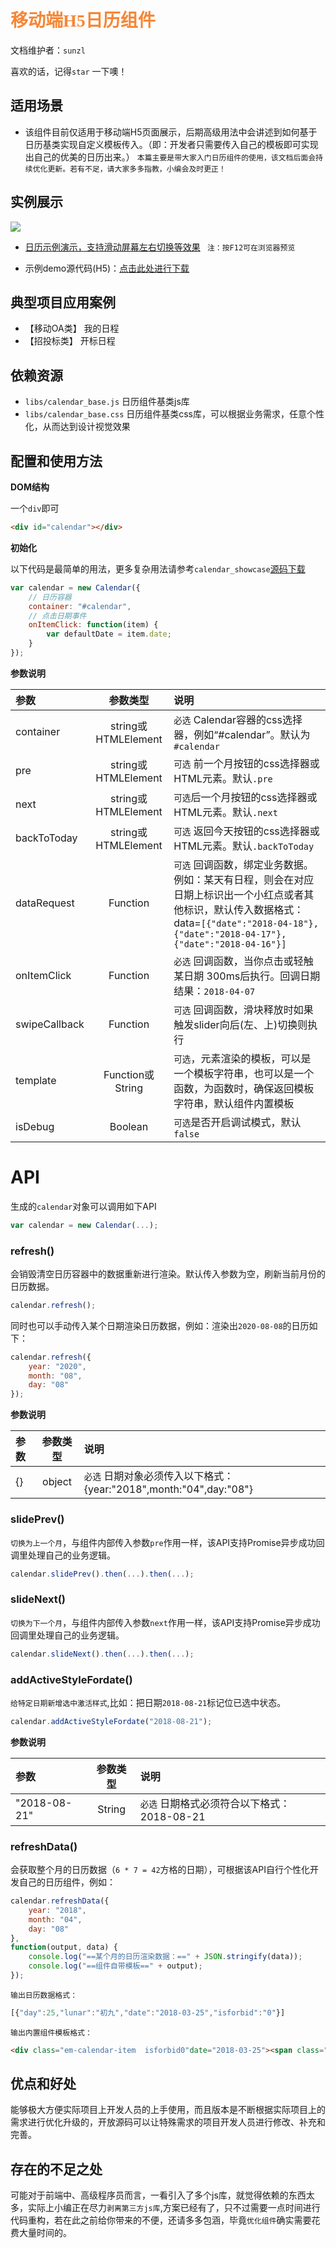 # <font color="#F68736" face="微软雅黑">移动端H5日历组件</font>
文档维护者：`sunzl `

喜欢的话，记得`star` 一下噢！

## 适用场景

- 该组件目前仅适用于移动端H5页面展示，后期高级用法中会讲述到如何基于日历基类实现自定义模板传入。（即：开发者只需要传入自己的模板即可实现出自己的优美的日历出来。） `本篇主要是带大家入门日历组件的使用，该文档后面会持续优化更新。若有不足，请大家多多指教，小编会及时更正！`


## 实例展示
![](http://ydyfcs.epoint.com.cn:8066/doc/ydyf3z/assets/005/20180408-1d1fec76.gif)  


- [日历示例演示，支持滑动屏幕左右切换等效果](http://ydyfcs.epoint.com.cn:8066/H5/Attaches/%E6%97%A5%E5%8E%86%E7%BB%84%E4%BB%B6/calendar_showcase/calendar_showcase.html) ` 注：按F12可在浏览器预览`

- 示例demo源代码(H5)：[点击此处进行下载](https://github.com/sunzunlu/MobileCalendar)


## 典型项目应用案例

- 【移动OA类】 我的日程
- 【招投标类】 开标日程

## 依赖资源

- `libs/calendar_base.js` 日历组件基类js库
- `libs/calendar_base.css` 日历组件基类css库，可以根据业务需求，任意个性化，从而达到设计视觉效果

## 配置和使用方法

__DOM结构__

一个`div`即可

```html
<div id="calendar"></div>
```

__初始化__

以下代码是最简单的用法，更多复杂用法请参考`calendar_showcase`[源码下载](https://github.com/sunzunlu/MobileCalendar)

```js
var calendar = new Calendar({
    // 日历容器
    container: "#calendar",
    // 点击日期事件
    onItemClick: function(item) {
        var defaultDate = item.date;
    }
});
```

__参数说明__

| 参数 | 参数类型  | 说明  |
| :------------- |:-------------:|:-------------|
| container | string或HTMLElement | `必选` Calendar容器的css选择器，例如“#calendar”。默认为`#calendar` |
| pre |   string或HTMLElement  | `可选` 前一个月按钮的css选择器或HTML元素。默认`.pre`  |
| next |  string或HTMLElement  | `可选`后一个月按钮的css选择器或HTML元素。默认`.next`  |
| backToToday | string或HTMLElement | `可选` 返回今天按钮的css选择器或HTML元素。默认`.backToToday`  |
| dataRequest | Function | `可选` 回调函数，绑定业务数据。例如：某天有日程，则会在对应日期上标识出一个小红点或者其他标识，默认传入数据格式：data=`[{"date":"2018-04-18"},{"date":"2018-04-17"},{"date":"2018-04-16"}]`  |
| onItemClick | Function | `必选` 回调函数，当你点击或轻触某日期 300ms后执行。回调日期结果：`2018-04-07` |
| swipeCallback | Function | `可选` 回调函数，滑块释放时如果触发slider向后(左、上)切换则执行  |
| template | Function或String | `可选`，元素渲染的模板，可以是一个模板字符串，也可以是一个函数，为函数时，确保返回模板字符串，默认组件内置模板 |
| isDebug | Boolean | `可选`是否开启调试模式，默认`false` |


# API

生成的`calendar`对象可以调用如下API

```js
var calendar = new Calendar(...);
```

### refresh()

会销毁清空日历容器中的数据重新进行渲染。默认传入参数为空，刷新当前月份的日历数据。

```js
calendar.refresh();
```

同时也可以手动传入某个日期渲染日历数据，例如：渲染出`2020-08-08`的日历如下：

```js
calendar.refresh({
    year: "2020",
    month: "08",
    day: "08"
});
```

__参数说明__

| 参数 | 参数类型  | 说明  |
| :------------- |:-------------:|:-------------|
| {} | object | `必选` 日期对象必须传入以下格式：{year:"2018",month:"04",day:"08"}  |

### slidePrev()

`切换为上一个月`，与组件内部传入参数`pre`作用一样，该API支持Promise异步成功回调里处理自己的业务逻辑。

```js
calendar.slidePrev().then(...).then(...);
```

### slideNext()

`切换为下一个月`，与组件内部传入参数`next`作用一样，该API支持Promise异步成功回调里处理自己的业务逻辑。

```js
calendar.slideNext().then(...).then(...);
```

### addActiveStyleFordate()

`给特定日期新增选中激活样式`,比如：把日期`2018-08-21`标记位已选中状态。

```js
calendar.addActiveStyleFordate("2018-08-21");
```
__参数说明__

| 参数 | 参数类型  | 说明  |
| :------------- |:-------------:|:-------------|
| "2018-08-21" | String | `必选` 日期格式必须符合以下格式：2018-08-21  |

### refreshData()

会获取整个月的日历数据（`6 * 7 = 42`方格的日期），可根据该API自行个性化开发自己的日历组件，例如：

```js
calendar.refreshData({
    year: "2018",
    month: "04",
    day: "08"
},
function(output, data) {
    console.log("==某个月的日历渲染数据：==" + JSON.stringify(data));
    console.log("==组件自带模板==" + output);
});

```
`输出日历数据格式：`
```js
[{"day":25,"lunar":"初九","date":"2018-03-25","isforbid":"0"}]
```

`输出内置组件模板格式：`
```html
<div class="em-calendar-item  isforbid0"date="2018-03-25"><span class="day">25</span><p class="lunar">初九</p></div>
```
## 优点和好处
能够极大方便实际项目上开发人员的上手使用，而且版本是不断根据实际项目上的需求进行优化升级的，开放源码可以让特殊需求的项目开发人员进行修改、补充和完善。

## 存在的不足之处
可能对于前端中、高级程序员而言，一看引入了多个js库，就觉得依赖的东西太多，实际上小编正在尽力`剥离第三方js库`,方案已经有了，只不过需要一点时间进行代码重构，若在此之前给你带来的不便，还请多多包涵，毕竟`优化组件`确实需要花费大量时间的。
